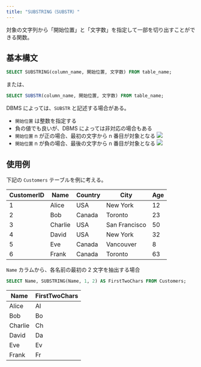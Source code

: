 ```yaml
---
title: "SUBSTRING（SUBSTR）"
---
```


対象の文字列から「開始位置」と「文字数」を指定して一部を切り出すことができる関数。

## 基本構文

```sql
SELECT SUBSTRING(column_name, 開始位置, 文字数) FROM table_name;
```

または、

```sql
SELECT SUBSTR(column_name, 開始位置, 文字数) FROM table_name;
```

DBMS によっては、`SUBSTR` と記述する場合がある。

- `開始位置` は整数を指定する
- 負の値でも良いが、DBMS によっては非対応の場合もある
- `開始位置` n が正の場合、最初の文字から n 番目が対象となる
  ![](https://storage.googleapis.com/zenn-user-upload/86e609873ee2-20240325.png)
- `開始位置` n が負の場合、最後の文字から n 番目が対象となる
  ![](https://storage.googleapis.com/zenn-user-upload/20ff7403b4a3-20240325.png)

## 使用例

下記の `Customers` テーブルを例に考える。

| CustomerID | Name    | Country | City          | Age |
| ---------- | ------- | ------- | ------------- | --- |
| 1          | Alice   | USA     | New York      | 12  |
| 2          | Bob     | Canada  | Toronto       | 23  |
| 3          | Charlie | USA     | San Francisco | 50  |
| 4          | David   | USA     | New York      | 32  |
| 5          | Eve     | Canada  | Vancouver     | 8   |
| 6          | Frank   | Canada  | Toronto       | 63  |

`Name` カラムから、各名前の最初の 2 文字を抽出する場合

```sql
SELECT Name, SUBSTRING(Name, 1, 2) AS FirstTwoChars FROM Customers;
```

| Name    | FirstTwoChars |
| ------- | ------------- |
| Alice   | Al            |
| Bob     | Bo            |
| Charlie | Ch            |
| David   | Da            |
| Eve     | Ev            |
| Frank   | Fr            |
